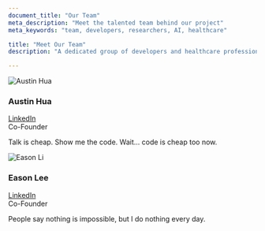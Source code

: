 ```yaml
---
document_title: "Our Team"
meta_description: "Meet the talented team behind our project"
meta_keywords: "team, developers, researchers, AI, healthcare"

title: "Meet Our Team"
description: "A dedicated group of developers and healthcare professionals working to improve blood glucose management through AI."

---
```


<div class="flex flex-col md:flex-row justify-center items-stretch gap-8 mt-12">
  <!-- Austin Hua -->
  <div class="flex-1 bg-surface rounded-xl shadow p-6 flex flex-col items-center">
    <img src="/images/austin.png" alt="Austin Hua" class="w-40 h-40 rounded-full mb-4 object-cover" />
    <h3 class="text-xl font-bold mb-1">Austin Hua</h3>
    <a href="https://www.linkedin.com/in/austin-hua/" target="_blank" class="text-accent underline mb-1">LinkedIn</a>
    <div class="text-sm text-text-secondary mb-2">Co-Founder</div>
    <p class="text-center text-base">Talk is cheap. Show me the code. Wait... code is cheap too now.</p>
  </div>
  <!-- Eason Li -->
  <div class="flex-1 bg-surface rounded-xl shadow p-6 flex flex-col items-center">
    <img src="/images/eason.png" alt="Eason Li" class="w-40 h-40 rounded-full mb-4 object-cover" />
    <h3 class="text-xl font-bold mb-1">Eason Lee</h3>
    <a href="https://www.linkedin.com/in/jedieason/" target="_blank" class="text-accent underline mb-1">LinkedIn</a>
    <div class="text-sm text-text-secondary mb-2">Co-Founder</div>
    <p class="text-center text-base">People say nothing is impossible, but I do nothing every day.</p>
  </div>
</div>
